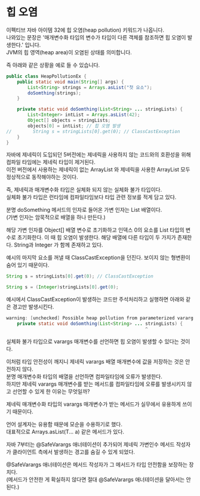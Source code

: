 # 힙 오염

이펙티브 자바 아이템 32에 힙 오염(heap pollution) 키워드가 나옵니다.   
나와있는 문장은 '매개변수화 타입의 변수가 타입이 다른 객체를 참조하면 힙 오염이 발생한다.' 입니다.   
JVM의 힙 영역(heap area)이 오염된 상태를 의미합니다.   

즉 아래와 같은 상황을 예로 들 수 있습니다.

```java
public class HeapPollutionEx {
    public static void main(String[] args) {
        List<String> strings = Arrays.asList("첫 요소");
        doSomthing(strings);
    }

    private static void doSomthing(List<String> ... stringLists) {
        List<Integer> intList = Arrays.asList(42);
        Object[] objects = stringLists;
        objects[0] = intList; // 힙 오염 발생
//        String s = stringLists[0].get(0); // ClassCastException
    }
}
```

자바에 제네릭이 도입되던 5버전에는 제네릭을 사용하지 않는 코드와의 호환성을 위해 컴파일 타임에는 제네릭 타입이 제거된다.   
이전 버전에서 사용하는 제네릭이 없는 ArrayList 와 제네릭을 사용한 ArrayList<E> 모두 정상적으로 동작해야하는 것이다.

즉, 제네릭과 매개변수화 타입은 실체화 되지 않는 실체화 불가 타입이다.   
실체화 불가 타입은 런타임에 컴파일타임보다 타입 관련 정보를 적게 담고 있다.

분명 doSomething 메서드의 인자로 들어온 가변 인자는 List<String> 배열이다.   
(가변 인자는 암묵적으로 배열을 하나 만든다.)

해당 가변 인자를 Object[] 배열 변수로 초기화하고 인덱스 0의 요소를 List<Integer> 타입의 변수로 초기화한다. 이 때 힙 오염이 발생한다. 해당 배열에 다른 타입이 두 가지가 존재한다. String과 Integer 가 함께 존재하고 있다.

예시의 마지막 요소를 꺼낼 때 ClassCastException을 던진다. 보이지 않는 형변환이 숨어 있기 때문이다.

```java
String s = stringLists[0].get(0); // ClassCastException

String s = (Integer)stringLists[0].get(0);
```

예시에서 ClassCastException이 발생하는 코드만 주석처리하고 실행하면 아래와 같은 경고만 발생시킨다.

```java
warning: [unchecked] Possible heap pollution from parameterized vararg type List<String>
    private static void doSomthing(List<String> ... stringLists) {
                                                    ^
```
실체화 불가 타입으로 varargs 매개변수를 선언하면 힙 오염이 발생할 수 있다는 것이다.

이처럼 타입 안전성이 깨지니 제네릭 varargs 배열 매개변수에 값을 저장하는 것은 안전하지 않다.   
분명 매개변수화 타입의 배열을 선언하면 컴파일타임에 오류가 발생한다.   
하지만 제네릭 varargs 매개변수를 받는 메서드를 컴파일타임에 오류를 발생시키지 않고 선언할 수 있게 한 이유는 무엇일까?

제네릭 매개변수화 타입의 varargs 매개변수가 받는 메서드가 실무에서 유용하게 쓰이기 때문이다.
 
언어 설계자는 유용함 때문에 모순을 수용하기로 했다.   
대표적으로 Arrays.asList(T... a) 같은 메서드가 있다.

자바 7부터는 @SafeVarargs 애너테이션이 추가되어 제네릭 가변인수 메서드 작성자가 클라이언트 측에서 발생하는 경고를 숨길 수 있게 되었다.

@SafeVarargs 애너테이션은 메서드 작성자가 그 메서드가 타입 안전함을 보장하는 장치다.   
(메서드가 안전한 게 확실하지 않다면 절대 @SafeVarargs 애너테이션을 달아서는 안 된다.)

 